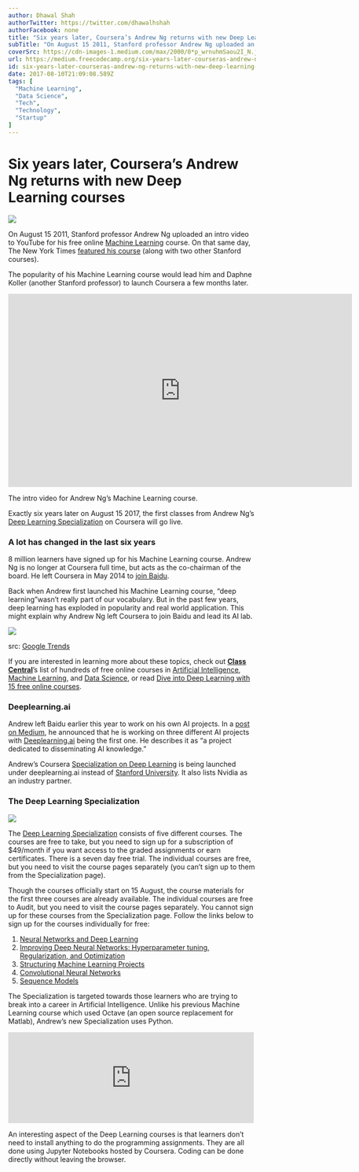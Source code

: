 ```yaml
---
author: Dhawal Shah
authorTwitter: https://twitter.com/dhawalhshah
authorFacebook: none
title: "Six years later, Coursera’s Andrew Ng returns with new Deep Learning courses"
subTitle: "On August 15 2011, Stanford professor Andrew Ng uploaded an intro video to YouTube for his free online Machine Learning course. On that s..."
coverSrc: https://cdn-images-1.medium.com/max/2000/0*p_wrnuhmSaou2I_N.jpg
url: https://medium.freecodecamp.org/six-years-later-courseras-andrew-ng-returns-with-new-deep-learning-courses-3c41b1e00647
id: six-years-later-courseras-andrew-ng-returns-with-new-deep-learning-courses-3c41b1e00647
date: 2017-08-10T21:09:08.589Z
tags: [
  "Machine Learning",
  "Data Science",
  "Tech",
  "Technology",
  "Startup"
]
---
```

# Six years later, Coursera’s Andrew Ng returns with new Deep Learning courses







![](https://cdn-images-1.medium.com/max/2000/0*p_wrnuhmSaou2I_N.jpg)







On August 15 2011, Stanford professor Andrew Ng uploaded an intro video to YouTube for his free online [Machine Learning](https://www.class-central.com/mooc/835/coursera-machine-learning) course. On that same day, The New York Times [featured his course](http://www.nytimes.com/2011/08/16/science/16stanford.html) (along with two other Stanford courses).

The popularity of his Machine Learning course would lead him and Daphne Koller (another Stanford professor) to launch Coursera a few months later.





<iframe data-width="854" data-height="480" width="700" height="393" src="https://medium.freecodecamp.org/media/cb240c78882b7e35705866326891eba4?postId=3c41b1e00647" data-media-id="cb240c78882b7e35705866326891eba4" data-thumbnail="https://i.embed.ly/1/image?url=https%3A%2F%2Fi.ytimg.com%2Fvi%2Fe0WKJLovaZg%2Fhqdefault.jpg&amp;key=a19fcc184b9711e1b4764040d3dc5c07" allowfullscreen="" frameborder="0"></iframe>



The intro video for Andrew Ng’s Machine Learning course.



Exactly six years later on August 15 2017, the first classes from Andrew Ng’s [Deep Learning Specialization](http://bit.ly/2wuxj3P) on Coursera will go live.

### A lot has changed in the last six years

8 million learners have signed up for his Machine Learning course. Andrew Ng is no longer at Coursera full time, but acts as the co-chairman of the board. He left Coursera in May 2014 to [join Baidu](https://www.class-central.com/report/coursera-co-founder-andrew-ng-to-join-baidu-as-chief-scientist/).

Back when Andrew first launched his Machine Learning course, “deep learning”wasn’t really part of our vocabulary. But in the past few years, deep learning has exploded in popularity and real world application. This might explain why Andrew Ng left Coursera to join Baidu and lead its AI lab.







![](https://cdn-images-1.medium.com/max/2000/1*n7Vq_NN26YG8rWJWQpzvHg.png)

src: [Google Trends](https://trends.google.com/trends/explore?date=2011-07-09%202017-08-09&q=machine%20learning,deep%20learning,artificial%20intelligence)







If you are interested in learning more about these topics, check out [**Class Central**](https://www.class-central.com/)’s list of hundreds of free online courses in [Artificial Intelligence](https://www.class-central.com/subject/ai), [Machine Learning](https://www.class-central.com/subject/machine-learning), and [Data Science](https://www.class-central.com/subject/data-science), or read [Dive into Deep Learning with 15 free online courses](https://medium.freecodecamp.org/dive-into-deep-learning-with-these-23-online-courses-bf247d289cc0 "https://medium.freecodecamp.org/dive-into-deep-learning-with-these-23-online-courses-bf247d289cc0").

### Deeplearning.ai

Andrew left Baidu earlier this year to work on his own AI projects. In a [post on Medium](https://medium.com/@andrewng/deeplearning-ai-announcing-new-deep-learning-courses-on-coursera-43af0a368116), he announced that he is working on three different AI projects with [Deeplearning.ai](https://www.deeplearning.ai/) being the first one. He describes it as “a project dedicated to disseminating AI knowledge.”

Andrew’s Coursera [Specialization on Deep Learning](http://bit.ly/2wuxj3P) is being launched under deeplearning.ai instead of [Stanford University](https://www.class-central.com/university/stanford). It also lists Nvidia as an industry partner.

### The Deep Learning Specialization







![](https://cdn-images-1.medium.com/max/2000/0*qoJVabDUKEYpmN3N.jpg)







The [Deep Learning Specialization](http://bit.ly/2wuxj3P) consists of five different courses. The courses are free to take, but you need to sign up for a subscription of $49/month if you want access to the graded assignments or earn certificates. There is a seven day free trial. The individual courses are free, but you need to visit the course pages separately (you can’t sign up to them from the Specialization page).

Though the courses officially start on 15 August, the course materials for the first three courses are already available. The individual courses are free to Audit, but you need to visit the course pages separately. You cannot sign up for these courses from the Specialization page. Follow the links below to sign up for the courses individually for free:

1.  [Neural Networks and Deep Learning](https://www.class-central.com/mooc/9058/coursera-neural-networks-and-deep-learning)
2.  [Improving Deep Neural Networks: Hyperparameter tuning, Regularization, and Optimization](https://www.class-central.com/mooc/9058/coursera-neural-networks-and-deep-learning)
3.  [Structuring Machine Learning Projects](https://www.class-central.com/mooc/9056/coursera-structuring-machine-learning-projects)
4.  [Convolutional Neural Networks](http://bit.ly/2fvTDWQ)
5.  [Sequence Models](http://bit.ly/2vSR6Mf)

The Specialization is targeted towards those learners who are trying to break into a career in Artificial Intelligence. Unlike his previous Machine Learning course which used Octave (an open source replacement for Matlab), Andrew’s new Specialization uses Python.





<iframe data-width="500" data-height="185" width="500" height="185" src="https://medium.freecodecamp.org/media/df630393d8848ad25d1e075d81963cd1?postId=3c41b1e00647" data-media-id="df630393d8848ad25d1e075d81963cd1" data-thumbnail="https://i.embed.ly/1/image?url=https%3A%2F%2Fpbs.twimg.com%2Fmedia%2FDG0EvExVoAEYzhJ.jpg%3Alarge&amp;key=a19fcc184b9711e1b4764040d3dc5c07" allowfullscreen="" frameborder="0"></iframe>





An interesting aspect of the Deep Learning courses is that learners don’t need to install anything to do the programming assignments. They are all done using Jupyter Notebooks hosted by Coursera. Coding can be done directly without leaving the browser.








